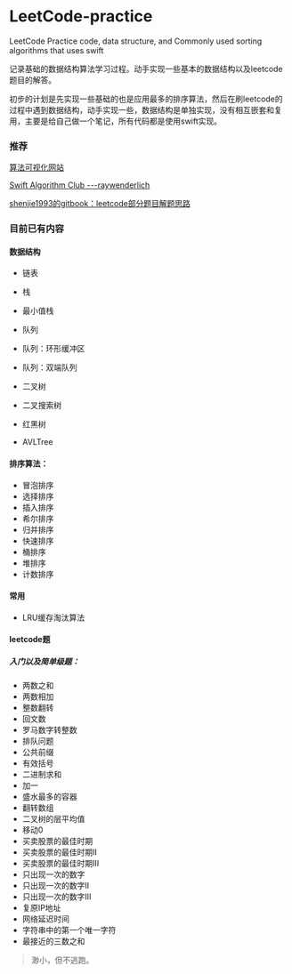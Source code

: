 # LeetCode-practice

LeetCode Practice code, data structure, and Commonly used sorting algorithms that uses swift


记录基础的数据结构算法学习过程。动手实现一些基本的数据结构以及leetcode题目的解答。

初步的计划是先实现一些基础的也是应用最多的排序算法，然后在刷leetcode的过程中遇到数据结构，动手实现一些，数据结构是单独实现，没有相互嵌套和复用，主要是给自己做一个笔记，所有代码都是使用swift实现。



### 推荐

[算法可视化网站](https://visualgo.net/en)

[Swift Algorithm Club ---raywenderlich](https://www.raywenderlich.com/library?domain_ids%5B%5D=1&q=Swift+Algorithm+Club&sort_order=relevance)

[shenjie1993的gitbook：leetcode部分题目解题思路](https://shenjie1993.gitbooks.io/leetcode-python/content/096%20Unique%20Binary%20Search%20Trees.html)



### 目前已有内容

#### 数据结构

- 链表

- 栈

- 最小值栈

- 队列

- 队列：环形缓冲区

- 队列：双端队列

- 二叉树

- 二叉搜索树

- 红黑树

- AVLTree

#### 排序算法：

- 冒泡排序
- 选择排序
- 插入排序
- 希尔排序
- 归并排序
- 快速排序
- 桶排序
- 堆排序
- 计数排序

#### 常用
- LRU缓存淘汰算法

#### leetcode题

##### 入门以及简单级题：

- 两数之和
- 两数相加
- 整数翻转
- 回文数
- 罗马数字转整数
- 排队问题
- 公共前缀
- 有效括号
- 二进制求和
- 加一
- 盛水最多的容器
- 翻转数组
- 二叉树的层平均值
- 移动0
- 买卖股票的最佳时期
- 买卖股票的最佳时期II
- 买卖股票的最佳时期III
- 只出现一次的数字
- 只出现一次的数字II
- 只出现一次的数字III
- 复原IP地址
- 网络延迟时间
- 字符串中的第一个唯一字符
- 最接近的三数之和


> 渺小，但不逃跑。

